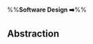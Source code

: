 <link rel="stylesheet" href="{{baseUrl}}/css/textbook.css">

<div class="website-content">

%%**Software Design :arrow_right:**%%

## Abstraction

<div id="main">

<include src="whatItIs/embed.md" />

</div>

</div>

